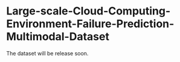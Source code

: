 # Large-scale-Cloud-Computing-Environment-Failure-Prediction-Multimodal-Dataset
The dataset will be release soon.
